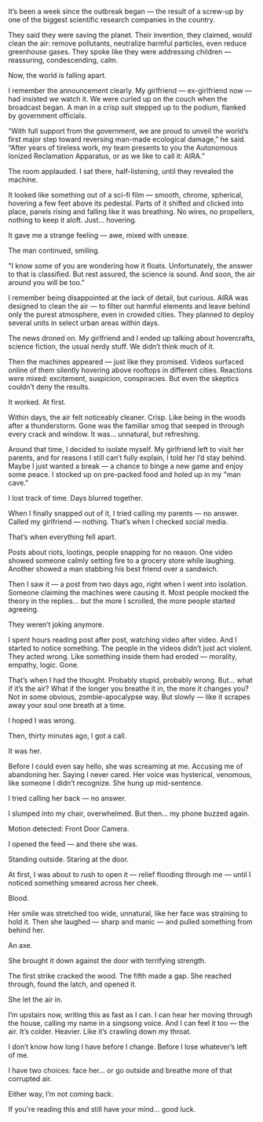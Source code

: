 It’s been a week since the outbreak began — the result of a screw-up by one of the biggest scientific research companies in the country.

They said they were saving the planet. Their invention, they claimed, would clean the air: remove pollutants, neutralize harmful particles, even reduce greenhouse gases. They spoke like they were addressing children — reassuring, condescending, calm.

Now, the world is falling apart.

I remember the announcement clearly. My girlfriend — ex-girlfriend now — had insisted we watch it. We were curled up on the couch when the broadcast began. A man in a crisp suit stepped up to the podium, flanked by government officials.

“With full support from the government, we are proud to unveil the world’s first major step toward reversing man-made ecological damage,” he said. “After years of tireless work, my team presents to you the Autonomous Ionized Reclamation Apparatus, or as we like to call it: AIRA.”

The room applauded. I sat there, half-listening, until they revealed the machine.

It looked like something out of a sci-fi film — smooth, chrome, spherical, hovering a few feet above its pedestal. Parts of it shifted and clicked into place, panels rising and falling like it was breathing. No wires, no propellers, nothing to keep it aloft. Just... hovering.

It gave me a strange feeling — awe, mixed with unease.

The man continued, smiling.

"I know some of you are wondering how it floats. Unfortunately, the answer to that is classified. But rest assured, the science is sound. And soon, the air around you will be too.”

I remember being disappointed at the lack of detail, but curious. AIRA was designed to clean the air — to filter out harmful elements and leave behind only the purest atmosphere, even in crowded cities. They planned to deploy several units in select urban areas within days.

The news droned on. My girlfriend and I ended up talking about hovercrafts, science fiction, the usual nerdy stuff. We didn’t think much of it.

Then the machines appeared — just like they promised. Videos surfaced online of them silently hovering above rooftops in different cities. Reactions were mixed: excitement, suspicion, conspiracies. But even the skeptics couldn’t deny the results.

It worked. At first.

Within days, the air felt noticeably cleaner. Crisp. Like being in the woods after a thunderstorm. Gone was the familiar smog that seeped in through every crack and window. It was... unnatural, but refreshing.

Around that time, I decided to isolate myself. My girlfriend left to visit her parents, and for reasons I still can’t fully explain, I told her I’d stay behind. Maybe I just wanted a break — a chance to binge a new game and enjoy some peace. I stocked up on pre-packed food and holed up in my "man cave."

I lost track of time. Days blurred together.

When I finally snapped out of it, I tried calling my parents — no answer. Called my girlfriend — nothing. That’s when I checked social media.

That’s when everything fell apart.

Posts about riots, lootings, people snapping for no reason. One video showed someone calmly setting fire to a grocery store while laughing. Another showed a man stabbing his best friend over a sandwich.

Then I saw it — a post from two days ago, right when I went into isolation. Someone claiming the machines were causing it. Most people mocked the theory in the replies... but the more I scrolled, the more people started agreeing.

They weren’t joking anymore.

I spent hours reading post after post, watching video after video. And I started to notice something. The people in the videos didn’t just act violent. They acted wrong. Like something inside them had eroded — morality, empathy, logic. Gone.

That’s when I had the thought. Probably stupid, probably wrong. But... what if it’s the air? What if the longer you breathe it in, the more it changes you? Not in some obvious, zombie-apocalypse way. But slowly — like it scrapes away your soul one breath at a time.

I hoped I was wrong.

Then, thirty minutes ago, I got a call.

It was her.

Before I could even say hello, she was screaming at me. Accusing me of abandoning her. Saying I never cared. Her voice was hysterical, venomous, like someone I didn’t recognize. She hung up mid-sentence.

I tried calling her back — no answer.

I slumped into my chair, overwhelmed. But then... my phone buzzed again.

Motion detected: Front Door Camera.

I opened the feed — and there she was.

Standing outside. Staring at the door.

At first, I was about to rush to open it — relief flooding through me — until I noticed something smeared across her cheek.

Blood.

Her smile was stretched too wide, unnatural, like her face was straining to hold it. Then she laughed — sharp and manic — and pulled something from behind her.

An axe.

She brought it down against the door with terrifying strength.

The first strike cracked the wood. The fifth made a gap. She reached through, found the latch, and opened it.

She let the air in.

I’m upstairs now, writing this as fast as I can. I can hear her moving through the house, calling my name in a singsong voice. And I can feel it too — the air. It’s colder. Heavier. Like it’s crawling down my throat.

I don’t know how long I have before I change. Before I lose whatever’s left of me.

I have two choices: face her... or go outside and breathe more of that corrupted air.

Either way, I’m not coming back.

If you're reading this and still have your mind... good luck.